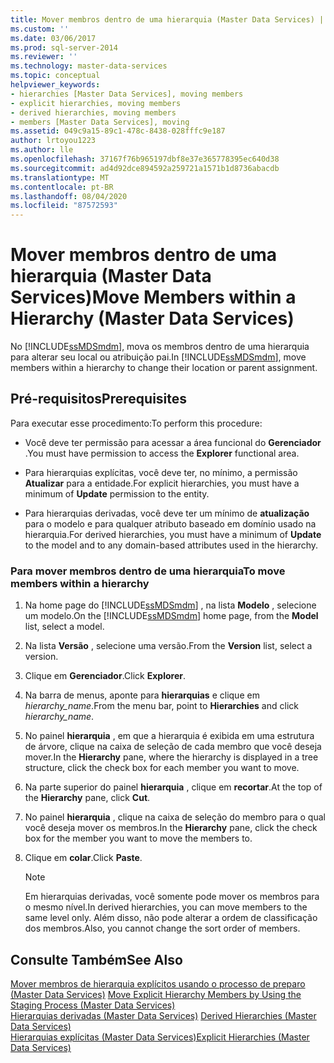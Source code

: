 ```yaml
---
title: Mover membros dentro de uma hierarquia (Master Data Services) | Microsoft Docs
ms.custom: ''
ms.date: 03/06/2017
ms.prod: sql-server-2014
ms.reviewer: ''
ms.technology: master-data-services
ms.topic: conceptual
helpviewer_keywords:
- hierarchies [Master Data Services], moving members
- explicit hierarchies, moving members
- derived hierarchies, moving members
- members [Master Data Services], moving
ms.assetid: 049c9a15-89c1-478c-8438-028fffc9e187
author: lrtoyou1223
ms.author: lle
ms.openlocfilehash: 37167f76b965197dbf8e37e365778395ec640d38
ms.sourcegitcommit: ad4d92dce894592a259721a1571b1d8736abacdb
ms.translationtype: MT
ms.contentlocale: pt-BR
ms.lasthandoff: 08/04/2020
ms.locfileid: "87572593"
---
```

# <a name="move-members-within-a-hierarchy-master-data-services"></a><span data-ttu-id="44335-102">Mover membros dentro de uma hierarquia (Master Data Services)</span><span class="sxs-lookup"><span data-stu-id="44335-102">Move Members within a Hierarchy (Master Data Services)</span></span>
  <span data-ttu-id="44335-103">No [!INCLUDE[ssMDSmdm](../includes/ssmdsmdm-md.md)], mova os membros dentro de uma hierarquia para alterar seu local ou atribuição pai.</span><span class="sxs-lookup"><span data-stu-id="44335-103">In [!INCLUDE[ssMDSmdm](../includes/ssmdsmdm-md.md)], move members within a hierarchy to change their location or parent assignment.</span></span>  
  
## <a name="prerequisites"></a><span data-ttu-id="44335-104">Pré-requisitos</span><span class="sxs-lookup"><span data-stu-id="44335-104">Prerequisites</span></span>  
 <span data-ttu-id="44335-105">Para executar esse procedimento:</span><span class="sxs-lookup"><span data-stu-id="44335-105">To perform this procedure:</span></span>  
  
-   <span data-ttu-id="44335-106">Você deve ter permissão para acessar a área funcional do **Gerenciador** .</span><span class="sxs-lookup"><span data-stu-id="44335-106">You must have permission to access the **Explorer** functional area.</span></span>  
  
-   <span data-ttu-id="44335-107">Para hierarquias explícitas, você deve ter, no mínimo, a permissão **Atualizar** para a entidade.</span><span class="sxs-lookup"><span data-stu-id="44335-107">For explicit hierarchies, you must have a minimum of **Update** permission to the entity.</span></span>  
  
-   <span data-ttu-id="44335-108">Para hierarquias derivadas, você deve ter um mínimo de **atualização** para o modelo e para qualquer atributo baseado em domínio usado na hierarquia.</span><span class="sxs-lookup"><span data-stu-id="44335-108">For derived hierarchies, you must have a minimum of **Update** to the model and to any domain-based attributes used in the hierarchy.</span></span>  
  
### <a name="to-move-members-within-a-hierarchy"></a><span data-ttu-id="44335-109">Para mover membros dentro de uma hierarquia</span><span class="sxs-lookup"><span data-stu-id="44335-109">To move members within a hierarchy</span></span>  
  
1.  <span data-ttu-id="44335-110">Na home page do [!INCLUDE[ssMDSmdm](../includes/ssmdsmdm-md.md)] , na lista **Modelo** , selecione um modelo.</span><span class="sxs-lookup"><span data-stu-id="44335-110">On the [!INCLUDE[ssMDSmdm](../includes/ssmdsmdm-md.md)] home page, from the **Model** list, select a model.</span></span>  
  
2.  <span data-ttu-id="44335-111">Na lista **Versão** , selecione uma versão.</span><span class="sxs-lookup"><span data-stu-id="44335-111">From the **Version** list, select a version.</span></span>  
  
3.  <span data-ttu-id="44335-112">Clique em **Gerenciador**.</span><span class="sxs-lookup"><span data-stu-id="44335-112">Click **Explorer**.</span></span>  
  
4.  <span data-ttu-id="44335-113">Na barra de menus, aponte para **hierarquias** e clique em *hierarchy_name*.</span><span class="sxs-lookup"><span data-stu-id="44335-113">From the menu bar, point to **Hierarchies** and click *hierarchy_name*.</span></span>  
  
5.  <span data-ttu-id="44335-114">No painel **hierarquia** , em que a hierarquia é exibida em uma estrutura de árvore, clique na caixa de seleção de cada membro que você deseja mover.</span><span class="sxs-lookup"><span data-stu-id="44335-114">In the **Hierarchy** pane, where the hierarchy is displayed in a tree structure, click the check box for each member you want to move.</span></span>  
  
6.  <span data-ttu-id="44335-115">Na parte superior do painel **hierarquia** , clique em **recortar**.</span><span class="sxs-lookup"><span data-stu-id="44335-115">At the top of the **Hierarchy** pane, click **Cut**.</span></span>  
  
7.  <span data-ttu-id="44335-116">No painel **hierarquia** , clique na caixa de seleção do membro para o qual você deseja mover os membros.</span><span class="sxs-lookup"><span data-stu-id="44335-116">In the **Hierarchy** pane, click the check box for the member you want to move the members to.</span></span>  
  
8.  <span data-ttu-id="44335-117">Clique em **colar**.</span><span class="sxs-lookup"><span data-stu-id="44335-117">Click **Paste**.</span></span>  
  
    > [!NOTE]  
    >  <span data-ttu-id="44335-118">Em hierarquias derivadas, você somente pode mover os membros para o mesmo nível.</span><span class="sxs-lookup"><span data-stu-id="44335-118">In derived hierarchies, you can move members to the same level only.</span></span> <span data-ttu-id="44335-119">Além disso, não pode alterar a ordem de classificação dos membros.</span><span class="sxs-lookup"><span data-stu-id="44335-119">Also, you cannot change the sort order of members.</span></span>  
  
## <a name="see-also"></a><span data-ttu-id="44335-120">Consulte Também</span><span class="sxs-lookup"><span data-stu-id="44335-120">See Also</span></span>  
 <span data-ttu-id="44335-121">[Mover membros de hierarquia explícitos usando o processo de preparo &#40;Master Data Services&#41;](add-update-and-delete-data-master-data-services.md) </span><span class="sxs-lookup"><span data-stu-id="44335-121">[Move Explicit Hierarchy Members by Using the Staging Process &#40;Master Data Services&#41;](add-update-and-delete-data-master-data-services.md) </span></span>  
 <span data-ttu-id="44335-122">[Hierarquias derivadas &#40;Master Data Services&#41;](../../2014/master-data-services/derived-hierarchies-master-data-services.md) </span><span class="sxs-lookup"><span data-stu-id="44335-122">[Derived Hierarchies &#40;Master Data Services&#41;](../../2014/master-data-services/derived-hierarchies-master-data-services.md) </span></span>  
 [<span data-ttu-id="44335-123">Hierarquias explícitas &#40;Master Data Services&#41;</span><span class="sxs-lookup"><span data-stu-id="44335-123">Explicit Hierarchies &#40;Master Data Services&#41;</span></span>](../../2014/master-data-services/explicit-hierarchies-master-data-services.md)  
  
  
